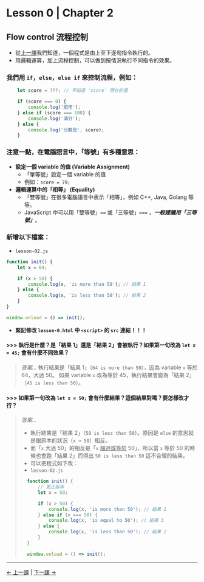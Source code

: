 # Lesson 0 | Chapter 2

## Flow control 流程控制
- 從[上一課](lesson-01.md)我們知道，一個程式是由上至下逐句指令執行的。
- 用邏輯運算，加上流程控制，可以做到按情況執行不同指令的效果。

### 我們用 `if`，`else`，`else if` 來控制流程，例如：
```javascript
	let score = ???; // 不知道 'score' 現在的值

	if (score === 0) {
		console.log('肥佬');
	} else if (score === 100) {
		console.log('滿分');
	} else {
		console.log('分數是', score);
	}
```

### 注意一點，在電腦語言中，「等號」有多種意思：
- **設定一個 variable 的值 (Variable Assignment)**
  - 「單等號」設定一個 variable 的值
  - 例如：`score = 79;`
- **邏輯運算中的「相等」 (Equality)**
  - 「雙等號」在很多電腦語言中表示「相等」，例如 C++, Java, Golang 等等。
  -  JavaScript 中可以用「雙等號」`==` 或「三等號」`===` ，**_一般建議用「三等號」_**。

### 新增以下檔案：
- `lesson-02.js`
```javascript
function init() {
	let x = 64;

	if (x > 50) {
		console.log(x, 'is more than 50'); // 結果 1
	} else {
		console.log(x, 'is less than 50'); // 結果 2
	}
}

window.onload = () => init();
```
- **緊記修改 `lesson-0.html` 中 `<script>` 的 `src` 連結！！！**

#### >>> 執行是什麼？是「結果 1」還是「結果 2」會被執行？如果第一句改為 `let x = 45;` 會有什麼不同效果？
> _答案..._
> 執行結果是「結果 1」（`64 is more than 50`），因為 variable `x` 等於 64，大過 50。
> 如果 variable `x` 改為等於 45，執行結果會變為「結果 2」（`45 is less than 50`）。

#### >>> 如果第一句改為 `let x = 50;` 會有什麼結果？這個結果對嗎？要怎樣改才行？
> _答案..._
> - 執行結果是「結果 2」（`50 is less than 50`）。原因是 `else` 的意思就是跟原本的狀況（`x > 50`）相反。
> - 而「`x` 大過 50」的相反是「`x` <ins>細過或等於</ins> 50」，所以當 `x` 等於 50 的時候也會跑「結果 2」而得出 `50 is less than 50` 這不合理的結果。
> - 可以把程式如下改：
> - `lesson-02.js`
> ```javascript
> 	function init() {
> 		// 更正版本
> 		let x = 50;
> 
> 		if (x > 50) {
> 			console.log(x, 'is more than 50'); // 結果 1
> 		} else if (x === 50) {
> 			console.log(x, 'is equal to 50'); // 結果 3
> 		} else {
> 			console.log(x, 'is less than 50'); // 結果 2
> 		}
> 	}
> 
> 	window.onload = () => init();
> ```

---

[← 上一課](lesson-01.md) | [下一課 →](lesson-03.md)
